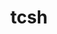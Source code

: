 ---
title: "tcsh"
layout: cache
categories: [package, develop-2024-12-15]
meta: {"versions": ["6.24.00"], "compilers": ["gcc@=11.4.0", "gcc@=12.4.0", "gcc@=7.3.1", "gcc@=9.4.0", "oneapi@=2024.1.0", "oneapi@=2024.2.1"], "oss": ["amzn2", "ubuntu20.04", "ubuntu22.04"], "platforms": ["linux"], "targets": ["aarch64", "neoverse_n1", "neoverse_v1", "ppc64le", "x86_64_v3", "x86_64_v4"], "stacks": ["aws-isc", "aws-isc-aarch64", "aws-pcluster-neoverse_v1", "aws-pcluster-x86_64_v4", "e4s", "e4s-neoverse_v1", "e4s-oneapi", "e4s-power", "root"], "num_specs": 11, "num_specs_by_stack": {"root": 11, "aws-isc-aarch64": 2, "aws-pcluster-neoverse_v1": 2, "aws-isc": 1, "aws-pcluster-x86_64_v4": 2, "e4s-power": 1, "e4s-neoverse_v1": 1, "e4s": 1, "e4s-oneapi": 1}}
spec_details: [{"hash": "efbfcv5nusqjme2dzvyoss7su4ejumqf", "compiler": "gcc@=7.3.1", "versions": ["6.24.00"], "os": "amzn2", "platform": "linux", "target": "aarch64", "variants": ["build_system=autotools", "patches=3a4e60f"], "stacks": ["root", "aws-isc-aarch64"], "size": "-", "tarball": "https://binaries.spack.io/develop-2024-12-15/build_cache/linux-amzn2-aarch64/gcc-7.3.1/tcsh-6.24.00/linux-amzn2-aarch64-gcc-7.3.1-tcsh-6.24.00-efbfcv5nusqjme2dzvyoss7su4ejumqf.spack"}, {"hash": "r3dv2l7ijjrkhm275ylxym3gvu7cqbz2", "compiler": "gcc@=12.4.0", "versions": ["6.24.00"], "os": "amzn2", "platform": "linux", "target": "neoverse_n1", "variants": ["build_system=autotools", "patches=3a4e60f"], "stacks": ["aws-pcluster-neoverse_v1", "root"], "size": "-", "tarball": "https://binaries.spack.io/develop-2024-12-15/build_cache/linux-amzn2-neoverse_n1/gcc-12.4.0/tcsh-6.24.00/linux-amzn2-neoverse_n1-gcc-12.4.0-tcsh-6.24.00-r3dv2l7ijjrkhm275ylxym3gvu7cqbz2.spack"}, {"hash": "n6pq4vl5poxqjbmfwzyvy7j5osczkgyw", "compiler": "gcc@=7.3.1", "versions": ["6.24.00"], "os": "amzn2", "platform": "linux", "target": "neoverse_n1", "variants": ["build_system=autotools", "patches=3a4e60f"], "stacks": ["root", "aws-isc-aarch64"], "size": "-", "tarball": "https://binaries.spack.io/develop-2024-12-15/build_cache/linux-amzn2-neoverse_n1/gcc-7.3.1/tcsh-6.24.00/linux-amzn2-neoverse_n1-gcc-7.3.1-tcsh-6.24.00-n6pq4vl5poxqjbmfwzyvy7j5osczkgyw.spack"}, {"hash": "ryrf3ofaxbn5vwzxq2eocx4gkfvmanym", "compiler": "gcc@=12.4.0", "versions": ["6.24.00"], "os": "amzn2", "platform": "linux", "target": "neoverse_v1", "variants": ["build_system=autotools", "patches=3a4e60f"], "stacks": ["aws-pcluster-neoverse_v1", "root"], "size": "-", "tarball": "https://binaries.spack.io/develop-2024-12-15/build_cache/linux-amzn2-neoverse_v1/gcc-12.4.0/tcsh-6.24.00/linux-amzn2-neoverse_v1-gcc-12.4.0-tcsh-6.24.00-ryrf3ofaxbn5vwzxq2eocx4gkfvmanym.spack"}, {"hash": "pwjtigruuo7zofznkvqtepwuez2pza4k", "compiler": "gcc@=7.3.1", "versions": ["6.24.00"], "os": "amzn2", "platform": "linux", "target": "x86_64_v3", "variants": ["build_system=autotools", "patches=3a4e60f"], "stacks": ["aws-isc", "root"], "size": "-", "tarball": "https://binaries.spack.io/develop-2024-12-15/build_cache/linux-amzn2-x86_64_v3/gcc-7.3.1/tcsh-6.24.00/linux-amzn2-x86_64_v3-gcc-7.3.1-tcsh-6.24.00-pwjtigruuo7zofznkvqtepwuez2pza4k.spack"}, {"hash": "v5ekf5vb6ruzevt2oacbquodpa7wrola", "compiler": "oneapi@=2024.1.0", "versions": ["6.24.00"], "os": "amzn2", "platform": "linux", "target": "x86_64_v3", "variants": ["build_system=autotools", "patches=3a4e60f"], "stacks": ["root", "aws-pcluster-x86_64_v4"], "size": "-", "tarball": "https://binaries.spack.io/develop-2024-12-15/build_cache/linux-amzn2-x86_64_v3/oneapi-2024.1.0/tcsh-6.24.00/linux-amzn2-x86_64_v3-oneapi-2024.1.0-tcsh-6.24.00-v5ekf5vb6ruzevt2oacbquodpa7wrola.spack"}, {"hash": "cgwagwyuindrt3s7re73c5pap7q4zlsg", "compiler": "oneapi@=2024.1.0", "versions": ["6.24.00"], "os": "amzn2", "platform": "linux", "target": "x86_64_v4", "variants": ["build_system=autotools", "patches=3a4e60f"], "stacks": ["root", "aws-pcluster-x86_64_v4"], "size": "-", "tarball": "https://binaries.spack.io/develop-2024-12-15/build_cache/linux-amzn2-x86_64_v4/oneapi-2024.1.0/tcsh-6.24.00/linux-amzn2-x86_64_v4-oneapi-2024.1.0-tcsh-6.24.00-cgwagwyuindrt3s7re73c5pap7q4zlsg.spack"}, {"hash": "xodyq553grr7olaxljfuquxvwd3f2bks", "compiler": "gcc@=9.4.0", "versions": ["6.24.00"], "os": "ubuntu20.04", "platform": "linux", "target": "ppc64le", "variants": ["build_system=autotools", "patches=3a4e60f"], "stacks": ["root", "e4s-power"], "size": "-", "tarball": "https://binaries.spack.io/develop-2024-12-15/build_cache/linux-ubuntu20.04-ppc64le/gcc-9.4.0/tcsh-6.24.00/linux-ubuntu20.04-ppc64le-gcc-9.4.0-tcsh-6.24.00-xodyq553grr7olaxljfuquxvwd3f2bks.spack"}, {"hash": "k54z6rp6tupvm26bqjhwub2cwarrm7jr", "compiler": "gcc@=11.4.0", "versions": ["6.24.00"], "os": "ubuntu22.04", "platform": "linux", "target": "neoverse_v1", "variants": ["build_system=autotools", "patches=3a4e60f"], "stacks": ["root", "e4s-neoverse_v1"], "size": "-", "tarball": "https://binaries.spack.io/develop-2024-12-15/build_cache/linux-ubuntu22.04-neoverse_v1/gcc-11.4.0/tcsh-6.24.00/linux-ubuntu22.04-neoverse_v1-gcc-11.4.0-tcsh-6.24.00-k54z6rp6tupvm26bqjhwub2cwarrm7jr.spack"}, {"hash": "bbuuaf5ullfv6u6fign4r347bnppxbov", "compiler": "gcc@=11.4.0", "versions": ["6.24.00"], "os": "ubuntu22.04", "platform": "linux", "target": "x86_64_v3", "variants": ["build_system=autotools", "patches=3a4e60f"], "stacks": ["e4s", "root"], "size": "-", "tarball": "https://binaries.spack.io/develop-2024-12-15/build_cache/linux-ubuntu22.04-x86_64_v3/gcc-11.4.0/tcsh-6.24.00/linux-ubuntu22.04-x86_64_v3-gcc-11.4.0-tcsh-6.24.00-bbuuaf5ullfv6u6fign4r347bnppxbov.spack"}, {"hash": "g7nezf7pssvprnteftu65uc6k5pfpr5y", "compiler": "oneapi@=2024.2.1", "versions": ["6.24.00"], "os": "ubuntu22.04", "platform": "linux", "target": "x86_64_v3", "variants": ["build_system=autotools", "patches=3a4e60f"], "stacks": ["root", "e4s-oneapi"], "size": "-", "tarball": "https://binaries.spack.io/develop-2024-12-15/build_cache/linux-ubuntu22.04-x86_64_v3/oneapi-2024.2.1/tcsh-6.24.00/linux-ubuntu22.04-x86_64_v3-oneapi-2024.2.1-tcsh-6.24.00-g7nezf7pssvprnteftu65uc6k5pfpr5y.spack"}]
---